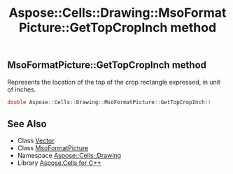 ﻿---
title: Aspose::Cells::Drawing::MsoFormatPicture::GetTopCropInch method
linktitle: GetTopCropInch
second_title: Aspose.Cells for C++ API Reference
description: 'Aspose::Cells::Drawing::MsoFormatPicture::GetTopCropInch method. Represents the location of the top of the crop rectangle expressed, in unit of inches in C++.'
type: docs
weight: 600
url: /cpp/aspose.cells.drawing/msoformatpicture/gettopcropinch/
---
## MsoFormatPicture::GetTopCropInch method


Represents the location of the top of the crop rectangle expressed, in unit of inches.

```cpp
double Aspose::Cells::Drawing::MsoFormatPicture::GetTopCropInch()
```

## See Also

* Class [Vector](../../../aspose.cells/vector/)
* Class [MsoFormatPicture](../)
* Namespace [Aspose::Cells::Drawing](../../)
* Library [Aspose.Cells for C++](../../../)
